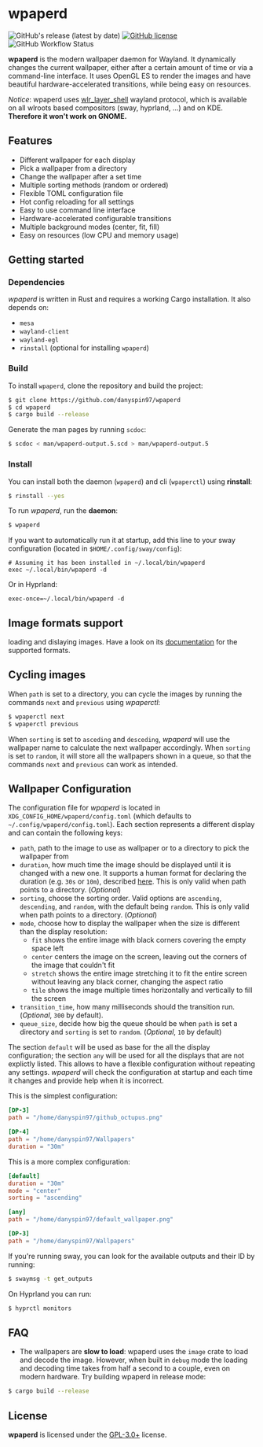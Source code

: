 # wpaperd

![GitHub's release (latest by date)](https://img.shields.io/github/v/release/danyspin97/wpaperd?logo=github&style=flat-square)
[![GitHub license](https://img.shields.io/github/license/danyspin97/wpaperd?logo=github&style=flat-square)](https://github.com/danyspin97/wpaperd/blob/main/LICENSE.md)
![GitHub Workflow Status](https://img.shields.io/github/actions/workflow/status/danyspin97/wpaperd/cargo.yml?branch=main&logo=github&style=flat-square)

**wpaperd** is the modern wallpaper daemon for Wayland. It dynamically changes the current wallpaper,
either after a certain amount of time or via a command-line interface. It uses OpenGL ES to render
the images and have beautiful hardware-accelerated transitions, while being easy on resources.

*Notice*: wpaperd uses [wlr_layer_shell](https://wayland.app/protocols/wlr-layer-shell-unstable-v1)
wayland protocol, which is available on all wlroots based compositors (sway,
hyprland, ...) and on KDE. **Therefore it won't work on GNOME.**

## Features

- Different wallpaper for each display
- Pick a wallpaper from a directory
- Change the wallpaper after a set time
- Multiple sorting methods (random or ordered)
- Flexible TOML configuration file
- Hot config reloading for all settings
- Easy to use command line interface
- Hardware-accelerated configurable transitions
- Multiple background modes (center, fit, fill)
- Easy on resources (low CPU and memory usage)

## Getting started

### Dependencies

*wpaperd* is written in Rust and requires a working Cargo installation. It also depends on:

- `mesa`
- `wayland-client`
- `wayland-egl`
- `rinstall` (optional for installing `wpaperd`)

### Build

To install `wpaperd`, clone the repository and build the project:

```bash
$ git clone https://github.com/danyspin97/wpaperd
$ cd wpaperd
$ cargo build --release
```

Generate the man pages by running `scdoc`:

```bash
$ scdoc < man/wpaperd-output.5.scd > man/wpaperd-output.5
```

### Install

You can install both the daemon (`wpaperd`) and cli (`wpaperctl`) using **rinstall**:
```bash
$ rinstall --yes
```

To run _wpaperd_, run the **daemon**:

```bash
$ wpaperd
```

If you want to automatically run it at startup, add this line to your sway configuration
(located in `$HOME/.config/sway/config`):

```
# Assuming it has been installed in ~/.local/bin/wpaperd
exec ~/.local/bin/wpaperd -d
```

Or in Hyprland:

```
exec-once=~/.local/bin/wpaperd -d
```

## Image formats support

loading and dislaying images. Have a look on its
[documentation](https://github.com/image-rs/image/blob/main/README.md#supported-image-formats)
for the supported formats.

## Cycling images

When `path` is set to a directory, you can cycle the images by running the commands `next` and
`previous` using _wpaperctl_:

```bash
$ wpaperctl next
$ wpaperctl previous
```

When `sorting` is set to `asceding` and `desceding`, _wpaperd_ will use the wallpaper name to
calculate the next wallpaper accordingly. When `sorting` is set to `random`, it will store
all the wallpapers shown in a queue, so that the commands `next` and `previous` can work
as intended.

## Wallpaper Configuration

The configuration file for *wpaperd* is located in `XDG_CONFIG_HOME/wpaperd/config.toml`
(which defaults to `~/.config/wpaperd/config.toml`). Each section
represents a different display and can contain the following keys:

- `path`, path to the image to use as wallpaper or to a directory to pick the wallpaper from
- `duration`, how much time the image should be displayed until it is changed with a new one.
  It supports a human format for declaring the duration (e.g. `30s` or `10m`), described
  [here](https://docs.rs/humantime/latest/humantime/fn.parse_duration.html).
  This is only valid when path points to a directory. (_Optional_)
- `sorting`, choose the sorting order. Valid options are `ascending`, `descending`, and `random`,
  with the default being `random`. This is only valid when path points to a directory. (_Optional_)
- `mode`, choose how to display the wallpaper when the size is different than the display
  resolution:
  - `fit` shows the entire image with black corners covering the empty space left
  - `center` centers the image on the screen, leaving out the corners of the image that couldn't fit
  - `stretch` shows the entire image stretching it to fit the entire screen without leaving any
    black corner, changing the aspect ratio
  - `tile` shows the image multiple times horizontally and vertically to fill the screen
- `transition_time`, how many milliseconds should the transition run. (_Optional_, `300` by default).
- `queue_size`, decide how big the queue should be when `path` is set a directory and `sorting` is
   set to `random`. (_Optional_, `10` by default)

The section `default` will be used as base for the all the display configuration; the section
`any` will be used for all the displays that are not explictly listed. This allows to have a
flexible configuration without repeating any settings. _wpaperd_ will check the configuration at
startup and each time it changes and provide help when it is incorrect.

This is the simplest configuration:

```toml
[DP-3]
path = "/home/danyspin97/github_octupus.png"

[DP-4]
path = "/home/danyspin97/Wallpapers"
duration = "30m"
```

This is a more complex configuration:

```toml
[default]
duration = "30m"
mode = "center"
sorting = "ascending"

[any]
path = "/home/danyspin97/default_wallpaper.png"

[DP-3]
path = "/home/danyspin97/Wallpapers"
```

If you're running sway, you can look for the available outputs and their ID by running:

```bash
$ swaymsg -t get_outputs
```

On Hyprland you can run:

```bash
$ hyprctl monitors
```

## FAQ

- The wallpapers are **slow to load**:
  wpaperd uses the `image` crate to load and decode the image. However, when built in `debug` mode
  the loading and decoding time takes from half a second to a couple, even on modern hardware.
  Try building wpaperd in release mode:

```bash
$ cargo build --release
```

## License

**wpaperd** is licensed under the [GPL-3.0+](/LICENSE.md) license.

[swaybg]: https://github.com/swaywm/swaybg

